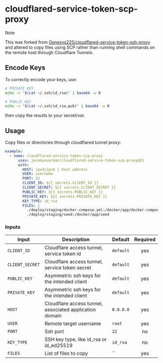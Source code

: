 # cloudflared-service-token-scp-proxy

> [!NOTE]  
> This was forked from [Genesys225/cloudflared-service-token-ssh-proxy](https://github.com/Genesys225/cloudflared-service-token-ssh-proxy) and altered to copy files using SCP rather than running shell commands on the remote host through Cloudflare Tunnels.

## Encode Keys

To correctly encode your keys, use:

```bash
# PRIVATE_KEY
echo -n "$(cat ~/.ssh/id_rsa)" | base64 -w 0

# PUBLIC_KEY
echo -n "$(cat ~/.ssh/id_rsa.pub)" | base64 -w 0
```

then copy the results to your secret/var.

## Usage

Copy files or directories through cloudflared tunnel proxy:

```yml
example:
  - name: cloudflared-service-token-scp-proxy
      uses: jeremyoverman/cloudflared-service-token-scp-proxy@V1
      with:
        HOST: ipv4/ipv6 | host address
        USER: username
        PORT: 22
        CLIENT_ID: ${{ secrets.CLIENT_ID }}
        CLIENT_SECRET: ${{ secrets.CLIENT_SECRET }}
        PUBLIC_KEY: ${{ secrets.PUBLIC_KEY }}
        PRIVATE_KEY: ${{ secrets.PRIVATE_KEY }}
        KEY_TYPE: id_rsa
        FILES: |
          ./deploy/staging/docker-compose.yml:/docker/app/docker-compose.yml
          ./deploy/staging/seed:/docker/app/seed
```

<!--doc_begin-->
### Inputs
|Input|Description|Default|Required|
|-----|-----------|-------|:------:|
|`CLIENT_ID`|Cloudflare access tunnel, service token id|`default`|yes|
|`CLIENT_SECRET`|Cloudflare access tunnel, service token secret|`default`|yes|
|`PUBLIC_KEY`|Asymmetric ssh keys for the intended client|`default`|yes|
|`PRIVATE_KEY`|Asymmetric ssh keys for the intended client|`default`|yes|
|`HOST`|Cloudflare access tunnel, associated application domain|`0.0.0.0`|yes|
|`USER`|Remote target username|`root`|yes|
|`PORT`|Ssh port|`22`|no|
|`KEY_TYPE`|SSH key type, like id_rsa or id_ed25519|`id_rsa`|no|
|`FILES`|List of files to copy|``|yes|

<!--doc_end-->
